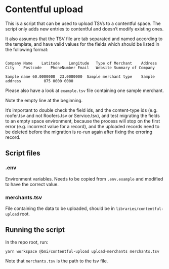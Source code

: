 # Contentful upload

This is a script that can be used to upload TSVs to a contentful space. The script only adds new entries to contentful and doesn’t modify existing ones.

It also assumes that the TSV file are tab separated and named according to the template, and have valid values for the fields which should be listed in the following format:

```

Company Name	Latitude	Longitude	Type of Merchant	Address	City	Postcode	PhoneNumber	Email	Website	Summary of Company

Sample name	60.0000000	23.0000000  Sample merchant type	Sample address			075 0000 0000
```

Please also have a look at `example.tsv` file containing one sample merchant.

Note the empty line at the beginning.

It’s important to double check the field ids, and the content-type ids (e.g. roofer.tsv and not Roofers.tsv or Service.tsv), and test migrating the fields to an empty space environment, because the process will stop on the first error (e.g. incorrect value for a record), and the uploaded records need to be deleted before the migration is re-run again after fixing the erroring record.

## Script files

### .env

Environment variables. Needs to be copied from `.env.example` and modified to have the correct value.

### merchants.tsv

File containing the data to be uploaded, should be in `libraries/contentful-upload` root.

## Running the script

In the repo root, run:

```
yarn workspace @bmi/contentful-upload upload-merchants merchants.tsv
```

Note that `merchants.tsv` is the path to the tsv file.
